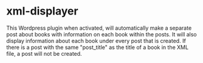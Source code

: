 # xml-displayer

This Wordpress plugin when activated, will automatically make a separate post about books with information on 
each book within the posts. It will also display information about each book under every post that is created. 
If there is a post with the same "post_title" as the title of a book in the XML file, a post will not be created.
